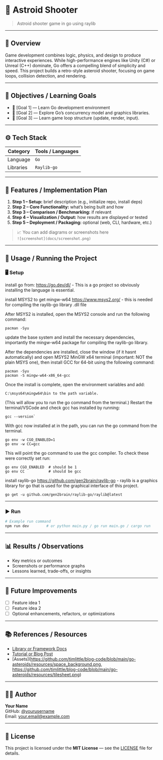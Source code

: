 # 📘 Astroid Shooter

> Astroid shooter game in go using raylib 

---

## 🧩 Overview

Game development combines logic, physics, and design to produce interactive experiences.
While high-performance engines like Unity (C#) or Unreal (C++) dominate, Go offers a compelling blend of simplicity and speed.
This project builds a retro-style asteroid shooter, focusing on game loops, collision detection, and rendering.

---

## 🎯 Objectives / Learning Goals

- 🔹 [Goal 1] — Learn Go development environment
- 🔹 [Goal 2] — Explore Go’s concurrency model and graphics libraries.  
- 🔹 [Goal 3] — Learn game loop structure (update, render, input).  

---

## ⚙️ Tech Stack

| Category | Tools / Languages |
|-----------|------------------|
| Language | `Go` |
| Libraries | `Raylib-go`|

---

## 🚀 Features / Implementation Plan

1. **Step 1 – Setup:** brief description (e.g., initialize repo, install deps)  
2. **Step 2 – Core Functionality:** what’s being built and how  
3. **Step 3 – Comparison / Benchmarking:** if relevant  
4. **Step 4 – Visualization / Output:** how results are displayed or tested  
5. **Step 5 – Deployment / Packaging:** optional (web, CLI, hardware, etc.)

> 📈 You can add diagrams or screenshots here  
> `![screenshot](docs/screenshot.png)`  

---

## 🧪 Usage / Running the Project

### 🖥️ Setup

install go from: https://go.dev/dl/ - This is a go project so obviously installing the language is essential.

install MSYS2 to get mingw-w64 https://www.msys2.org/ - this is needed for compiling the raylib-go library .dll file

After MSYS2 is installed, open the MSYS2 console and run the following command:

```nginx
pacman -Syu
```

update the base system and install the necessary dependencies, importantly the mingw-w64 package for compiling the raylib-go library.

After the dependencies are installed, close the window (if it hasnt automatically) and open  MSYS2 MinGW x64 terminal (important: NOT the plain MSYS one), then install GCC for 64-bit using the following command:

```nginx
pacman -Syu
pacman -S mingw-w64-x86_64-gcc
```

Once the install is complete, open the environment variables and add: 
```
C:\msys64\mingw64\bin to the path variable. 
```
(This will allow you to run the go command from the terminal.)
Restart the terminal/VSCode and check gcc has installed by running:
```
gcc --version`
```

With gcc now installed at in the path, you can run the go command from the terminal.

```
go env -w CGO_ENABLED=1
go env -w CC=gcc
```

This will point the go command to use the gcc compiler.
To check these were correctly set run:
```
go env CGO_ENABLED  # should be 1
go env CC           # should be gcc
```

install raylib-go https://github.com/gen2brain/raylib-go - raylib is a graphics library for go that is used for the graphical interface of this project.
```
go get -u github.com/gen2brain/raylib-go/raylib@latest
```


---

### ▶️ Run

```bash
# Example run command
npm run dev        # or python main.py / go run main.go / cargo run
```

---

## 📊 Results / Observations

- Key metrics or outcomes  
- Screenshots or performance graphs  
- Lessons learned, trade-offs, or insights  

---

## 🔮 Future Improvements

- [ ] Feature idea 1  
- [ ] Feature idea 2  
- [ ] Optional enhancements, refactors, or optimizations  

---

## 📚 References / Resources

- [Library or Framework Docs](https://github.com/gen2brain/raylib-go)
- [Tutorial or Blog Post](https://levelup.gitconnected.com/build-an-asteroids-game-with-raylib-go-4a92475b492c)
- [Assets](https://github.com/timlittle/blog-code/blob/main/go-asteroids/resources/space_background.png, https://github.com/timlittle/blog-code/blob/main/go-asteroids/resources/tilesheet.png)

---

## 🧑‍💻 Author

**Your Name**  
GitHub: [@yourusername](https://github.com/yourusername)  
Email: your.email@example.com  

---

## 🪪 License

This project is licensed under the **MIT License** — see the [LICENSE](LICENSE) file for details.
